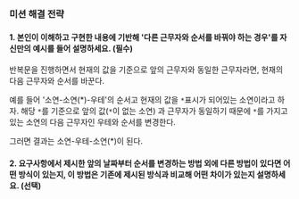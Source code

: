 ### 미션 해결 전략

#### 1. 본인이 이해하고 구현한 내용에 기반해 '다른 근무자와 순서를 바꿔야 하는 경우'를 자신만의 예시를 들어 설명하세요. (필수)

반복문을 진행하면서 현재의 값을 기준으로 앞의 근무자와 동일한 근무자라면, 현재의 다음 근무자와 순서를 바꾼다.

예를 들어 '소연-소연(\*)-우테'의 순서고 현재의 값을 `*`표시가 되어있는 소연이라고 하자. 해당 `*`를 기준으로 앞의 값(`*`이 없는 소연) 과 근무자가 동일하기 때문에 `*`를 가지고 있는 소연의 다음 근무자인 우테와 순서를 변경한다.

그러면 결과는 소연-우테-소연(\*)이 된다.

#### 2. 요구사항에서 제시한 앞의 날짜부터 순서를 변경하는 방법 외에 다른 방법이 있다면 어떤 방식이 있는지, 이 방법은 기존에 제시된 방식과 비교해 어떤 차이가 있는지 설명하세요. (선택)
